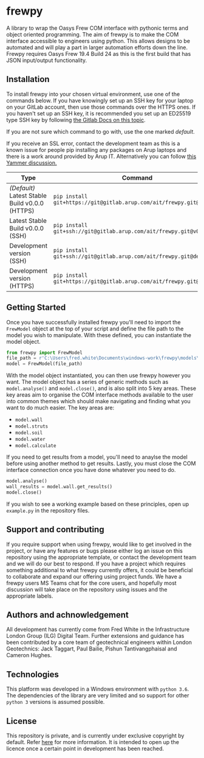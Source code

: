 # frewpy

A library to wrap the Oasys Frew COM interface with pythonic terms and object oriented programming. The aim of frewpy is to make the COM interface accessible to engineers using python. This allows designs to be automated and will play a part in larger automation efforts down the line. Frewpy requires Oasys Frew 19.4 Build 24 as this is the first build that has JSON input/output functionality.

## Installation

To install frewpy into your chosen virtual environment, use one of the commands below. If you have knowingly set up an SSH key for your laptop on your GitLab account, then use those commands over the HTTPS ones. If you haven't set up an SSH key, it is recommended you set up an ED25519 type SSH key by following [the Gitlab Docs on this topic](https://docs.gitlab.com/ee/ssh/).

If you are not sure which command to go with, use the one marked _default_.

If you receive an SSL error, contact the development team as this is a known issue for people pip installing any packages on Arup laptops and there is a work around provided by Arup IT. Alternatively you can follow [this Yammer discussion.](https://www.yammer.com/arup.com/threads/660618752778240)

| Type                                           | Command                                                              |
| ---------------------------------------------- | -------------------------------------------------------------------- |
| _(Default)_ Latest Stable Build v0.0.0 (HTTPS) | `pip install git+https://git@gitlab.arup.com/ait/frewpy.git@v0.0.0`  |
| Latest Stable Build v0.0.0 (SSH)               | `pip install git+ssh://git@gitlab.arup.com/ait/frewpy.git@v0.0.0`    |
| Development version (SSH)                      | `pip install git+ssh://git@gitlab.arup.com/ait/frewpy.git@develop`   |
| Development version (HTTPS)                    | `pip install git+https://git@gitlab.arup.com/ait/frewpy.git@develop` |

## Getting Started

Once you have successfully installed frewpy you'll need to import the `FrewModel` object at the top of your script and define the file path to the model you wish to manipulate. With these defined, you can instantiate the model object.

```python
from frewpy import FrewModel
file_path = r'C:\Users\fred.white\Documents\windows-work\frewpy\models\SLS B4 South Basement.json'
model = FrewModel(file_path)
```

With the model object instantiated, you can then use frewpy however you want. The model object has a series of generic methods such as `model.analyse()` and `model.close()`, and is also split into 5 key areas. These key areas aim to organise the COM interface methods available to the user into common themes which should make navigating and finding what you want to do much easier. The key areas are:

- `model.wall`
- `model.struts`
- `model.soil`
- `model.water`
- `model.calculate`

If you need to get results from a model, you'll need to anaylse the model before using another method to get results. Lastly, you must close the COM interface connection once you have done whatever you need to do.

```python
model.analyse()
wall_results = model.wall.get_results()
model.close()
```

If you wish to see a working example based on these principles, open up `example.py` in the repository files.

## Support and contributing

If you require support when using frewpy, would like to get involved in the project, or have any features or bugs please either log an issue on this repository using the appropriate template, or contact the development team and we will do our best to respond. If you have a project which requires something additional to what frewpy currently offers, it could be beneficial to collaborate and expand our offering using project funds. We have a frewpy users MS Teams chat for the core users, and hopefully most discussion will take place on the repository using issues and the appropriate labels.

## Authors and achnowledgement

All development has currently come from Fred White in the Infrastructure London Group (ILG) Digital Team. Further extensions and guidance has been contributed by a core team of geotechnical engineers within London Geotechnics: Jack Taggart, Paul Bailie, Pishun Tantivangphaisal and Cameron Hughes.

## Technologies

This platform was developed in a Windows environment with `python 3.6`. The dependencies of the library are very limited and so support for other `python 3` versions is assumed possible.

## License

This repository is private, and is currently under exclusive copyright by default. Refer [here](https://choosealicense.com/no-permission/) for more information. It is intended to open up the licence once a certain point in development has been reached.
